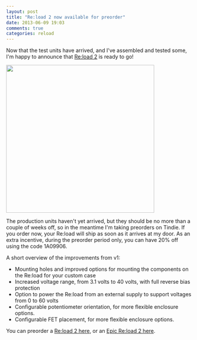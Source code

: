 ```yaml
---
layout: post
title: "Re:load 2 now available for preorder"
date: 2013-06-09 19:03
comments: true
categories: reload
---
```

Now that the test units have arrived, and I've assembled and tested some, I'm happy to announce that <a href="https://www.tindie.com/products/arachnidlabs/reload-the-simple-robust-affordable-dummy-load/">Re:load 2</a> is ready to go!

<a href="https://www.tindie.com/products/arachnidlabs/reload-the-simple-robust-affordable-dummy-load/"><img src="https://lh3.googleusercontent.com/-_NVZDZtSGks/UbTDM5SLi9I/AAAAAAAAECQ/Y684i0KLiiM/w469-h624-no/P1010320.JPG" width="400px"></a>

<!-- more -->

The production units haven't yet arrived, but they should be no more than a couple of weeks off, so in the meantime I'm taking preorders on Tindie. If you order now, your Re:load will ship as soon as it arrives at my door. As an extra incentive, during the preorder period only, you can have 20% off using the code 1A09906.

A short overview of the improvements from v1:

 - Mounting holes and improved options for mounting the components on the Re:load for your custom case
 - Increased voltage range, from 3.1 volts to 40 volts, with full reverse bias protection
 - Option to power the Re:load from an external supply to support voltages from 0 to 60 volts
 - Configurable potentiometer orientation, for more flexible enclosure options.
 - Configurable FET placement, for more flexible enclosure options.

You can preorder a <a href="https://www.tindie.com/products/arachnidlabs/reload-the-simple-robust-affordable-dummy-load/">Re:load 2 here</a>, or an <a href="https://www.tindie.com/products/arachnidlabs/epic-reload-the-simple-robust-powerful-adjustable-dummy-load/">Epic Re:load 2 here</a>.
